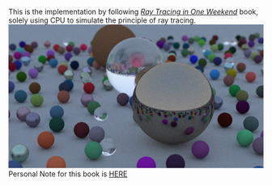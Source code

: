 This is the implementation by following [_Ray Tracing in One Weekend_](https://raytracing.github.io/books/RayTracingInOneWeekend.html) book, solely using CPU to simulate the principle of ray tracing.
![FinalRender](./Project1/image.png)
Personal Note for this book is [HERE](https://slender-viola-922.notion.site/Part-1-1c111e5d88f580f191a4da79db8842d7)
